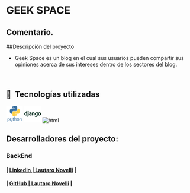 # **GEEK SPACE**
## Comentario.

##Descripción del proyecto
- Geek Space es un blog en el cual sus usuarios pueden compartir sus opiniones acerca de sus intereses dentro de los sectores del blog.

<br>  

<h2> 🚀 &nbsp;Tecnologías utilizadas</h2>
<p align="left">
<img src="https://github.com/devicons/devicon/blob/master/icons/python/python-original-wordmark.svg" alt="python" width="45" height="45"/>
<img src="https://github.com/devicons/devicon/blob/master/icons/django/django-plain-wordmark.svg" alt="django" width="45" height="45"/>
<img src="https://cdn.jsdelivr.net/gh/devicons/devicon/icons/html5/html5-original.svg" alt="html" width="45" height="45"/>


## Desarrolladores del proyecto:

### BackEnd
#### | [LinkedIn | Lautaro Novelli](https://www.linkedin.com/in/l-novelli//) | 
#### | [GitHub | Lautaro Novelli](https://github.com/L-Novelli//) | 

